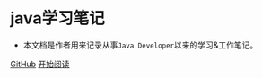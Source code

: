 # java学习笔记
- 本文档是作者用来记录从事```Java Developer```以来的学习&工作笔记。

[GitHub](<https://github.com/bleszxy/blog>)
[开始阅读](README.md)
